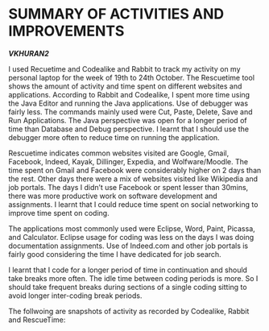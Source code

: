 SUMMARY OF ACTIVITIES AND IMPROVEMENTS
=========
***VKHURAN2***

I used Recuetime and Codealike and Rabbit to track my activity on my personal laptop for the week of 19th to 24th October. The Rescuetime tool shows the amount of activity and time spent on different websites and applications.  According to Rabbit and Codealike, I spent more time using the Java Editor and running the Java applications. Use of debugger was fairly less. The commands mainly used were Cut, Paste, Delete, Save and Run Applications. The Java perspective was open for a longer period of time than Database and Debug perspective. I learnt that I should use the debugger more often to reduce time on running the application.

Rescuetime indicates common websites visited are Google, Gmail, Facebook, Indeed, Kayak, Dillinger, Expedia, and Wolfware/Moodle. The time spent on Gmail and Facebook were considerably higher on 2 days than the rest. Other days there were a mix of websites visited like Wikipedia and job portals.  The days I didn’t use Facebook or spent lesser than 30mins, there was more productive work on software development and assignments.  I learnt that I could reduce time spent on social networking to improve time spent on coding. 

The applications most commonly used were Eclipse, Word, Paint, Picassa, and Calculator. Eclipse usage for coding was less on the days I was doing documentation assignments. Use of Indeed.com and other job portals is fairly good considering the time I have dedicated for job search. 

I learnt that I code for a longer period of time in continuation and should take breaks more often. The idle time between coding periods is more. So I should take frequent breaks during sections of a single coding sitting to avoid longer inter-coding break periods.

The follwoing are snapshots of activity as recorded by Codealike, Rabbit and RescueTime:

